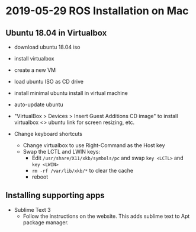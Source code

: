 # 2019-05-29 ROS Installation on Mac

## Ubuntu 18.04 in Virtualbox

* download ubuntu 18.04 iso
* install virtualbox
* create a new VM
* load ubuntu ISO as CD drive
* install minimal ubuntu install in virtual machine
* auto-update ubuntu
* "VirtualBox > Devices > Insert Guest Additions CD image" to install virtualbox <> ubuntu link for screen resizing, etc.

* Change keyboard shortcuts
	* Change virtualbox to use Right-Command as the Host key
	* Swap the LCTL and LWIN keys:
		* Edit `/usr/share/X11/xkb/symbols/pc` and swap `key <LCTL>` and `key <LWIN> `
		* `rm -rf /var/lib/xkb/*` to clear the cache
		* reboot


## Installing supporting apps

* Sublime Text 3
	* Follow the instructions on the website. This adds sublime text to Apt package manager.





